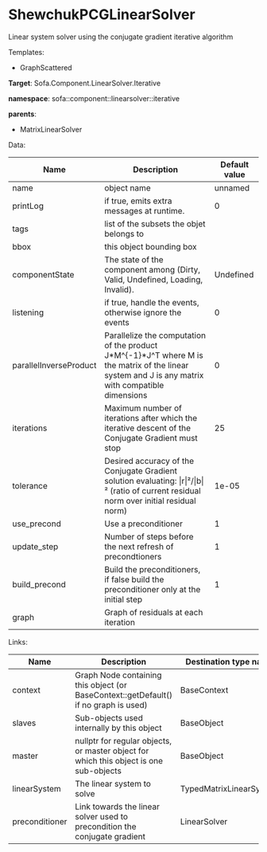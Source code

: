 # ShewchukPCGLinearSolver

Linear system solver using the conjugate gradient iterative algorithm


Templates:

- GraphScattered

__Target__: Sofa.Component.LinearSolver.Iterative

__namespace__: sofa::component::linearsolver::iterative

__parents__:

- MatrixLinearSolver

Data: 

<table>
    <thead>
        <tr>
            <th>Name</th>
            <th>Description</th>
            <th>Default value</th>
        </tr>
    </thead>
    <tbody>
	<tr>
		<td>name</td>
		<td>
object name
		</td>
		<td>unnamed</td>
	</tr>
	<tr>
		<td>printLog</td>
		<td>
if true, emits extra messages at runtime.
		</td>
		<td>0</td>
	</tr>
	<tr>
		<td>tags</td>
		<td>
list of the subsets the objet belongs to
		</td>
		<td></td>
	</tr>
	<tr>
		<td>bbox</td>
		<td>
this object bounding box
		</td>
		<td></td>
	</tr>
	<tr>
		<td>componentState</td>
		<td>
The state of the component among (Dirty, Valid, Undefined, Loading, Invalid).
		</td>
		<td>Undefined</td>
	</tr>
	<tr>
		<td>listening</td>
		<td>
if true, handle the events, otherwise ignore the events
		</td>
		<td>0</td>
	</tr>
	<tr>
		<td>parallelInverseProduct</td>
		<td>
Parallelize the computation of the product J*M^{-1}*J^T where M is the matrix of the linear system and J is any matrix with compatible dimensions
		</td>
		<td>0</td>
	</tr>
	<tr>
		<td>iterations</td>
		<td>
Maximum number of iterations after which the iterative descent of the Conjugate Gradient must stop
		</td>
		<td>25</td>
	</tr>
	<tr>
		<td>tolerance</td>
		<td>
Desired accuracy of the Conjugate Gradient solution evaluating: |r|²/|b|² (ratio of current residual norm over initial residual norm)
		</td>
		<td>1e-05</td>
	</tr>
	<tr>
		<td>use_precond</td>
		<td>
Use a preconditioner
		</td>
		<td>1</td>
	</tr>
	<tr>
		<td>update_step</td>
		<td>
Number of steps before the next refresh of precondtioners
		</td>
		<td>1</td>
	</tr>
	<tr>
		<td>build_precond</td>
		<td>
Build the preconditioners, if false build the preconditioner only at the initial step
		</td>
		<td>1</td>
	</tr>
	<tr>
		<td>graph</td>
		<td>
Graph of residuals at each iteration
		</td>
		<td></td>
	</tr>

</tbody>
</table>

Links: 


| Name | Description | Destination type name |
| ---- | ----------- | --------------------- |
|context|Graph Node containing this object (or BaseContext::getDefault() if no graph is used)|BaseContext|
|slaves|Sub-objects used internally by this object|BaseObject|
|master|nullptr for regular objects, or master object for which this object is one sub-objects|BaseObject|
|linearSystem|The linear system to solve|TypedMatrixLinearSystem<GraphScattered>|
|preconditioner|Link towards the linear solver used to precondition the conjugate gradient|LinearSolver|

